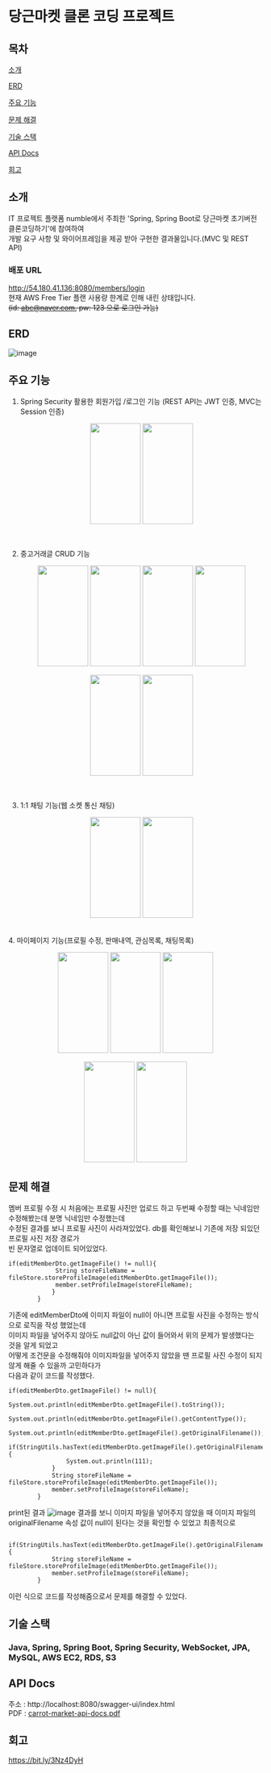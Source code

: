 # 당근마켓 클론 코딩 프로젝트

## 목차
[소개](#소개)

[ERD](#ERD)

[주요 기능](#주요-기능)

[문제 해결](#문제-해결)

[기술 스택](#기술-스택)

[API Docs](#API-Docs)

[회고](#회고)


## 소개

IT 프로젝트 플랫폼 numble에서 주최한 'Spring, Spring Boot로 당근마켓 초기버전 클론코딩하기'에 참여하여  
개발 요구 사항 및 와이어프레임을 제공 받아 구현한 결과물입니다.(MVC 및 REST API)

### 배포 URL
http://54.180.41.136:8080/members/login  
현재 AWS Free Tier 플랜 사용량 한계로 인해 내린 상태입니다.  
~~(id: abc@naver.com, pw: 123 으로 로그인 가능)~~

## ERD

![image](https://github.com/developer-yechan/Carrot-Market-Cloning/assets/99064214/33354e69-0404-4df9-b073-ec642592dd51)

## 주요 기능

1. Spring Security 활용한 회원가입 /로그인 기능 (REST API는 JWT 인증, MVC는 Session 인증)

   <p align="center">
      <img src="https://github.com/developer-yechan/Carrot-Market-Cloning/assets/99064214/cb735a68-40c8-4393-948d-5623490c6e9b.jpg" width="100" height="200"/>
      <img src="https://github.com/developer-yechan/Carrot-Market-Cloning/assets/99064214/7de04ba8-94b7-4364-aa75-c1059b868a29.jpg" width="100" height="200"/>
   </p>
   <br>

2. 중고거래글 CRUD 기능
   <p align="center">
      <img src="https://github.com/developer-yechan/Carrot-Market-Cloning/assets/99064214/c2a22c13-b775-4566-955b-b93d60f213a4.jpg" width="100" height="200"/>
      <img src="https://github.com/developer-yechan/Carrot-Market-Cloning/assets/99064214/e67a06ad-9719-4cc7-923d-018b5ebb63a2.jpg" width="100" height="200"/>
      <img src="https://github.com/developer-yechan/Carrot-Market-Cloning/assets/99064214/e797e77c-f043-4755-bd91-5eb259e29b58.jpg" width="100" height="200"/>
      <img src="https://github.com/developer-yechan/Carrot-Market-Cloning/assets/99064214/8067a6a2-9b52-46c3-9783-59c8cce77116.jpg" width="100" height="200"/>
   </p>
   <p align="center">
      <img src="https://github.com/developer-yechan/Carrot-Market-Cloning/assets/99064214/952af6e5-889b-4f52-a2c3-aa4d98c60572.jpg" width="100" height="200"/>
      <img src="https://github.com/developer-yechan/Carrot-Market-Cloning/assets/99064214/37336ace-57dc-4477-b27c-906ac7bc7f5a.jpg" width="100" height="200"/>
   </p>
   <br>
3. 1:1 채팅 기능(웹 소켓 통신 채팅)
   <p align="center">
      <img src="https://github.com/developer-yechan/Carrot-Market-Cloning/assets/99064214/6ddfd2fa-8533-46a4-80f4-9b7d6a74614f.jpg" width="100" height="200"/>
      <img src="https://github.com/developer-yechan/Carrot-Market-Cloning/assets/99064214/e4671967-bfce-43b2-911b-bbe00d695ac2.jpg" width="100" height="200"/>
  </p>
  <br>
4. 마이페이지 기능(프로필 수정, 판매내역, 관심목록, 채팅목록)
  <p align="center">
    <img src="https://github.com/developer-yechan/Carrot-Market-Cloning/assets/99064214/ab265c6e-dbf4-4abe-849e-0b4c49a8b9b9.jpg" width="100" height="200"/>
    <img src="https://github.com/developer-yechan/Carrot-Market-Cloning/assets/99064214/503eae3c-31b1-4895-804d-23a304b9a29e.jpg" width="100" height="200"/>
    <img src="https://github.com/developer-yechan/Carrot-Market-Cloning/assets/99064214/b6073f37-b2c3-4bba-91a7-f91a87b4a8d3.jpg" width="100" height="200"/>
  </p>
  <p align="center">
    <img src="https://github.com/developer-yechan/Carrot-Market-Cloning/assets/99064214/f1b4df5a-bc7c-4334-8fb3-106757684914.jpg" width="100" height="200"/>
    <img src="https://github.com/developer-yechan/Carrot-Market-Cloning/assets/99064214/d8e08624-def5-4a0b-8f6c-c62dfde92f50.jpg" width="100" height="200"/>
  </p>


## 문제 해결
멤버 프로필 수정 시 처음에는 프로필 사진만 업로드 하고 두번째 수정할 때는 닉네임만 수정해봤는데 분명 닉네임만 수정했는데  
수정된 결과를 보니 프로필 사진이 사라져있었다.
db를 확인해보니 기존에 저장 되있던 프로필 사진 저장 경로가  
빈 문자열로 업데이트 되어있었다.
```
if(editMemberDto.getImageFile() != null){
             String storeFileName = fileStore.storeProfileImage(editMemberDto.getImageFile());
             member.setProfileImage(storeFileName);
            }
        }
```
기존에 editMemberDto에 이미지 파일이 null이 아니면 프로필 사진을 수정하는 방식으로 로직을 작성 했었는데  
이미지 파일을 넣어주지 않아도 null값이 아닌 값이 들어와서 위의 문제가 발생했다는 것을 알게 되었고   
어떻게 조건문을 수정해줘야 이미지파일을 넣어주지 않았을 땐 프로필 사진 수정이 되지 않게 해줄 수 있을까 고민하다가  
다음과 같이 코드를 작성했다.
```
if(editMemberDto.getImageFile() != null){
            System.out.println(editMemberDto.getImageFile().toString());
            System.out.println(editMemberDto.getImageFile().getContentType());
            System.out.println(editMemberDto.getImageFile().getOriginalFilename());
            if(StringUtils.hasText(editMemberDto.getImageFile().getOriginalFilename())){
                System.out.println(111);
            }
            String storeFileName = fileStore.storeProfileImage(editMemberDto.getImageFile());
            member.setProfileImage(storeFileName);
        }
```
print된 결과
![image](https://github.com/developer-yechan/Carrot-Market-Cloning/assets/99064214/6bc78e36-d39f-4b66-9563-a02bbbf142e8)
결과를 보니 이미지 파일을 넣어주지 않았을 때 이미지 파일의 originalFilename 속성 값이 null이 된다는 것을 확인할 수 있었고 
최종적으로
```
    if(StringUtils.hasText(editMemberDto.getImageFile().getOriginalFilename())){
            String storeFileName = fileStore.storeProfileImage(editMemberDto.getImageFile());
            member.setProfileImage(storeFileName);
        }
```
이런 식으로 코드를 작성해줌으로서 문제를 해결할 수 있었다.

## 기술 스택
### Java, Spring, Spring Boot, Spring Security, WebSocket, JPA, MySQL, AWS EC2, RDS, S3

## API Docs
주소 : http://localhost:8080/swagger-ui/index.html  
PDF : [carrot-market-api-docs.pdf](carrot-market-api-docs.pdf)

## 회고
https://bit.ly/3Nz4DyH

